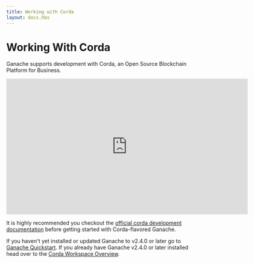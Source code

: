 ```yaml
---
title: Working with Corda
layout: docs.hbs
---
```

# Working With Corda
Ganache supports development with Corda, an Open Source Blockchain Platform for Business.

<iframe src="https://player.vimeo.com/video/205410473" width="640" height="360" frameborder="0" webkitallowfullscreen="true" mozallowfullscreen="true" allowfullscreen=""></iframe>

It is highly recommended you checkout the <a href="https://docs.corda.net/docs/corda-os/4.4.html" rel="noopener noreferrer" target="_blank">official corda development documentation</a> before getting started with Corda-flavored Ganache.

If you haven't yet installed or updated Ganache to v2.4.0 or later go to [Ganache Quickstart](/docs/ganache/quickstart). If you already have Ganache v2.4.0 or later installed head over to the [Corda Workspace Overview](./workspace-overview).

